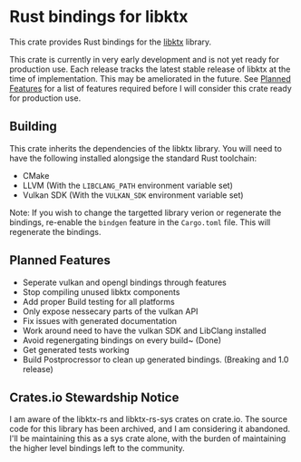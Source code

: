 # Rust bindings for libktx

This crate provides Rust bindings for the [libktx](https://github.khronos.org/KTX-Software/libktx/index.html) library.

This crate is currently in very early development and is not yet ready
for production use. Each release tracks the latest stable release of libktx at
the time of implementation. This may be ameliorated in the future.
See [Planned Features](#planned-features) for a list of features required before
I will consider this crate ready for production use.

## Building

This crate inherits the dependencies of the libktx library.
You will need to have the following installed alongsige the standard Rust toolchain:

- CMake
- LLVM (With the `LIBCLANG_PATH` environment variable set)
- Vulkan SDK (With the `VULKAN_SDK` environment variable set)

Note: If you wish to change the targetted library verion or regenerate the bindings,
re-enable the `bindgen` feature in the `Cargo.toml` file. This will regenerate the
bindings.

## Planned Features

- Seperate vulkan and opengl bindings through features
- Stop compiling unused libktx components
- Add proper Build testing for all platforms
- Only expose nessecary parts of the vulkan API
- Fix issues with generated documentation
- Work around need to have the vulkan SDK and LibClang installed
- Avoid regenergating bindings on every build~ (Done)
- Get generated tests working
- Build Postprocressor to clean up generated bindings. (Breaking and 1.0 release)

## Crates.io Stewardship Notice

I am aware of the libktx-rs and libktx-rs-sys crates on crate.io.
The source code for this library has been archived, and I am considering it
abandoned. I'll be maintaining this as a sys crate alone, with the burden of
maintaining the higher level bindings left to the community.
